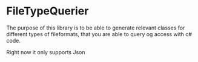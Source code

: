 FileTypeQuerier
===============

The purpose of this library is to be able to generate relevant classes for different types of fileformats, that you are able to query og access with c# code.

Right now it only supports Json
